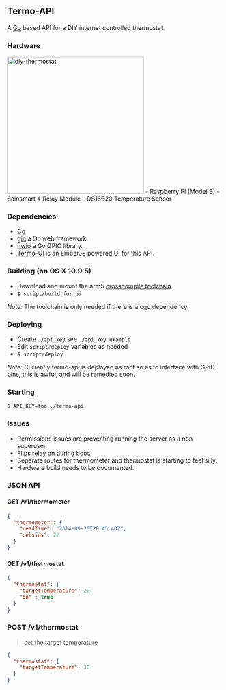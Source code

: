 Termo-API
---

A [Go](http://golang.org/) based API for a DIY internet controlled thermostat.

### Hardware
<img src="http://erikbenoist.com/thermo-final.jpg" width=320 alt="diy-thermostat">
- Raspberry Pi (Model B)
- Sainsmart 4 Relay Module
- DS18B20 Temperature Sensor

### Dependencies
* [Go](http://golang.org)
* [gin](https://github.com/gin-gonic/gin) a Go web framework.
* [hwio](https://github.com/mrmorphic/hwio) a Go GPIO library.
* [Termo-UI](https://github.com/ebenoist/termo-ui) is an EmberJS powered UI for this API.

### Building (on OS X 10.9.5)
* Download and mount the arm5 [crosscompile toolchain](http://www.jaredwolff.com/toolchains/)
* `$ script/build_for_pi`

*Note:* The toolchain is only needed if there is a cgo dependency.

### Deploying
* Create `./api_key` see `./api_key.example`
* Edit `script/deploy` variables as needed
* `$ script/deploy`

*Note:* Currently termo-api is deployed as root so as to interface with GPIO pins, this is awful, and will be remedied soon.

### Starting
`$ API_KEY=foo ./termo-api`

### Issues
* Permissions issues are preventing running the server as a non superuser
* Flips relay on during boot.
* Seperate routes for thermometer and thermostat is starting to feel silly.
* Hardware build needs to be documented.

### JSON API
#### GET /v1/thermometer
```JSON
{
  "thermometer": {
    "readTime": "2014-09-20T20:45:40Z",
    "celsius": 22
  }
}
```

#### GET /v1/thermostat
```JSON
{
  "thermostat": {
    "targetTemperature": 20,
    "on" : true
  }
}
```

### POST /v1/thermostat
> set the target temperature

```JSON
{
  "thermostat": {
    "targetTemperature": 30
  }
}
```
